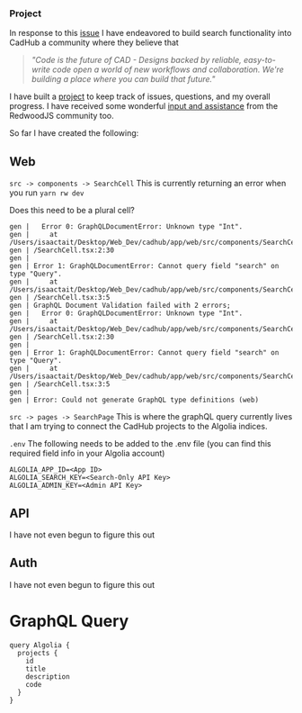 ### Project

In response to this [issue](https://github.com/Irev-Dev/cadhub/issues/104) I have endeavored to build search functionality into CadHub a community where they believe that 

> *"Code is the future of CAD - Designs backed by reliable, easy-to-write code open a world of new workflows and collaboration. We're building a place where you can build that future."*

I have built a [project](https://github.com/Isaac-Tait/cadhub/projects/1) to keep track of issues, questions, and my overall progress. I have received some wonderful [input and assistance](https://community.redwoodjs.com/t/question-about-cells-in-regards-to-algolia-search-functionality/2755) from the RedwoodJS community too.

So far I have created the following:

## Web
`src -> components -> SearchCell` This is currently returning an error when you run `yarn rw dev` 

Does this need to be a plural cell? 

```
gen |   Error 0: GraphQLDocumentError: Unknown type "Int".
gen |     at /Users/isaactait/Desktop/Web_Dev/cadhub/app/web/src/components/SearchCell
gen | /SearchCell.tsx:2:30
gen |
gen | Error 1: GraphQLDocumentError: Cannot query field "search" on type "Query".
gen |     at /Users/isaactait/Desktop/Web_Dev/cadhub/app/web/src/components/SearchCell
gen | /SearchCell.tsx:3:5
gen | GraphQL Document Validation failed with 2 errors;
gen |   Error 0: GraphQLDocumentError: Unknown type "Int".
gen |     at /Users/isaactait/Desktop/Web_Dev/cadhub/app/web/src/components/SearchCell
gen | /SearchCell.tsx:2:30
gen |
gen | Error 1: GraphQLDocumentError: Cannot query field "search" on type "Query".
gen |     at /Users/isaactait/Desktop/Web_Dev/cadhub/app/web/src/components/SearchCell
gen | /SearchCell.tsx:3:5
gen |
gen | Error: Could not generate GraphQL type definitions (web)
```

`src -> pages -> SearchPage` This is where the graphQL query currently lives that I am trying to connect the CadHub projects to the Algolia indices. 

`.env` The following needs to be added to the .env file (you can find this required field info in your Algolia account)

```
ALGOLIA_APP_ID=<App ID>
ALGOLIA_SEARCH_KEY=<Search-Only API Key>
ALGOLIA_ADMIN_KEY=<Admin API Key>
```
## API

I have not even begun to figure this out

## Auth
I have not even begun to figure this out

# GraphQL Query
```
query Algolia {
  projects {
    id
    title
    description
    code
  }
}
```